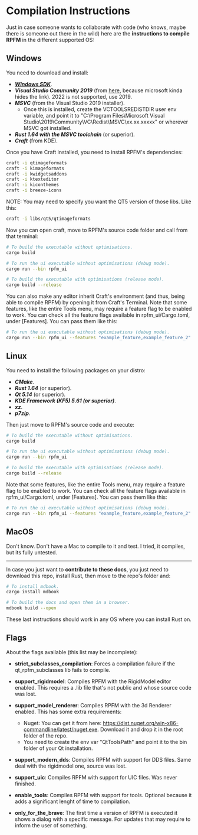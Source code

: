 # Compilation Instructions

Just in case someone wants to collaborate with code (who knows, maybe there is someone out there in the wild) here are the **instructions to compile RPFM** in the different supported OS:

## Windows

You need to download and install:
- [***Windows SDK***](https://developer.microsoft.com/en-US/windows/downloads/windows-10-sdk).
- ***Visual Studio Community 2019*** (from [here](https://download.visualstudio.microsoft.com/download/pr/e84651e1-d13a-4bd2-a658-f47a1011ffd1/e17f0d85d70dc9f1e437a78a90dcfc527befe3dc11644e02435bdfe8fd51da27/vs_Community.exe), because microsoft kinda hides the link). 2022 is not supported, use 2019.
- ***MSVC*** (from the Visual Studio 2019 installer).
    - Once this is installed, create the VCTOOLSREDISTDIR user env variable, and point it to "C:\Program Files\Microsoft Visual Studio\2019\Community\VC\Redist\MSVC\xx.xx.xxxxx" or wherever MSVC got installed.
- ***Rust 1.64 with the MSVC toolchain*** (or superior).
- ***Craft*** (from KDE).

Once you have Craft installed, you need to install RPFM's dependencies:

```bash
craft -i qtimageformats
craft -i kimageformats
craft -i kwidgetsaddons
craft -i ktexteditor
craft -i kiconthemes
craft -i breeze-icons
```

NOTE: You may need to specify you want the QT5 version of those libs. Like this:
```bash
craft -i libs/qt5/qtimageformats
```

Now you can open craft, move to RPFM's source code folder and call from that terminal:

```bash
# To build the executable without optimisations.
cargo build

# To run the ui executable without optimisations (debug mode).
cargo run --bin rpfm_ui

# To build the executable with optimisations (release mode).
cargo build --release
```

You can also make any editor inherit Craft's environment (and thus, being able to compile RPFM) by opening it from Craft's Terminal.
Note that some features, like the entire Tools menu, may require a feature flag to be enabled to work. You can check all the feature flags available in rpfm_ui/Cargo.toml, under [Features]. You can pass them like this:

```bash
# To run the ui executable without optimisations (debug mode).
cargo run --bin rpfm_ui --features "example_feature,example_feature_2"
```

## Linux

You need to install the following packages on your distro:
- ***CMake***.
- ***Rust 1.64*** (or superior).
- ***Qt 5.14*** (or superior).
- ***KDE Framework (KF5) 5.61 (or superior)***.
- ***xz***.
- ***p7zip***.

Then just move to RPFM's source code and execute:
```bash
# To build the executable without optimisations.
cargo build

# To run the ui executable without optimisations (debug mode).
cargo run --bin rpfm_ui

# To build the executable with optimisations (release mode).
cargo build --release
```

Note that some features, like the entire Tools menu, may require a feature flag to be enabled to work. You can check all the feature flags available in rpfm_ui/Cargo.toml, under [Features]. You can pass them like this:

```bash
# To run the ui executable without optimisations (debug mode).
cargo run --bin rpfm_ui --features "example_feature,example_feature_2"
```

## MacOS

Don't know. Don't have a Mac to compile to it and test. I tried, it compiles, but its fully untested.

--------------------------------------

In case you just want to **contribute to these docs**, you just need to download this repo, install Rust, then move to the repo's folder and:

```bash
# To install mdbook.
cargo install mdbook

# To build the docs and open them in a browser.
mdbook build --open
```

These last instructions should work in any OS where you can install Rust on.

## Flags

About the flags available (this list may be incomplete):

* **strict_subclasses_compilation**: Forces a compilation failure if the qt_rpfm_subclasses lib fails to compile.
* **support_rigidmodel**: Compiles RPFM with the RigidModel editor enabled. This requires a .lib file that's not public and whose source code was lost.
* **support_model_renderer**: Compiles RPFM with the 3d Renderer enabled. This has some extra requirements:

    * Nuget: You can get it from here: https://dist.nuget.org/win-x86-commandline/latest/nuget.exe. Download it and drop it in the root folder of the repo.
    * You need to create the env var "QtToolsPath" and point it to the bin folder of your Qt installation.

* **support_modern_dds**: Compiles RPFM with support for DDS files. Same deal with the rigidmodel one, source was lost.
* **support_uic**: Compiles RPFM with support for UIC files. Was never finished.
* **enable_tools**: Compiles RPFM with support for tools. Optional because it adds a significant lenght of time to compilation.
* **only_for_the_brave**: The first time a version of RPFM is executed it shows a dialog with a specific message. For updates that may require to inform the user of something.
